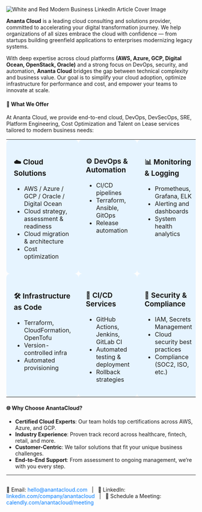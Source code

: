 ![White and Red Modern Business LinkedIn Article Cover Image](https://github.com/user-attachments/assets/7a96ceb3-7f16-41d2-962f-f8df71431cb1)

**Ananta Cloud** is a leading cloud consulting and solutions provider, committed to accelerating your digital transformation journey. We help organizations of all sizes embrace the cloud with confidence — from startups building greenfield applications to enterprises modernizing legacy systems.

With deep expertise across cloud platforms **(AWS, Azure, GCP, Digital Ocean, OpenStack, Oracle)** and a strong focus on DevOps, security, and automation, **Ananta Cloud** bridges the gap between technical complexity and business value. Our goal is to simplify your cloud adoption, optimize infrastructure for performance and cost, and empower your teams to innovate at scale.

#### 💼 What We Offer
At Ananta Cloud, we provide end-to-end cloud, DevOps, DevSecOps, SRE, Platform Engineering, Cost Optimization and Talent on Lease services tailored to modern business needs:
<table>
  <tr>
    <td style="background-color:#e6f4ff; padding:20px; border-radius:10px; vertical-align:top; width:33%;">
      <h3>☁️ Cloud Solutions</h3>
      <ul>
        <li>AWS / Azure / GCP / Oracle / Digital Ocean</li>
        <li>Cloud strategy, assessment & readiness</li>
        <li>Cloud migration & architecture</li>
        <li>Cost optimization</li>
      </ul>
    </td>
    <td style="background-color:#e6f4ff; padding:20px; border-radius:10px; vertical-align:top; width:33%;">
      <h3>⚙️ DevOps & Automation</h3>
      <ul>
        <li>CI/CD pipelines</li>
        <li>Terraform, Ansible, GitOps</li>
        <li>Release automation</li>
      </ul>
    </td>
    <td style="background-color:#e6f4ff; padding:20px; border-radius:10px; vertical-align:top; width:33%;">
      <h3>📊 Monitoring & Logging</h3>
      <ul>
        <li>Prometheus, Grafana, ELK</li>
        <li>Alerting and dashboards</li>
        <li>System health analytics</li>
      </ul>
    </td>
  </tr>
  <tr>
    <td style="background-color:#e6f4ff; padding:20px; border-radius:10px; vertical-align:top; width:33%; margin-top: 10px;">
      <h3>🛠️ Infrastructure as Code</h3>
      <ul>
        <li>Terraform, CloudFormation, OpenTofu</li>
        <li>Version-controlled infra</li>
        <li>Automated provisioning</li>
      </ul>
    </td>
    <td style="background-color:#e6f4ff; padding:20px; border-radius:10px; vertical-align:top; width:33%;">
      <h3>🚀 CI/CD Services</h3>
      <ul>
        <li>GitHub Actions, Jenkins, GitLab CI</li>
        <li>Automated testing & deployment</li>
        <li>Rollback strategies</li>
      </ul>
    </td>
    <td style="background-color:#e6f4ff; padding:20px; border-radius:10px; vertical-align:top; width:33%;">
      <h3>🔐 Security & Compliance</h3>
      <ul>
        <li>IAM, Secrets Management</li>
        <li>Cloud security best practices</li>
        <li>Compliance (SOC2, ISO, etc.)</li>
      </ul>
    </td>
  </tr>
</table>

#### 🌐 Why Choose AnantaCloud?

- **Certified Cloud Experts**: Our team holds top certifications across AWS, Azure, and GCP.
- **Industry Experience**: Proven track record across healthcare, fintech, retail, and more.
- **Customer-Centric**: We tailor solutions that fit your unique business challenges.
- **End-to-End Support**: From assessment to ongoing management, we’re with you every step.


---
<div style="margin-top: 30px; font-size: 14px;">
  📧 Email: <a href="mailto:hello@anantacloud.com" style="color: #007bff; text-decoration: none;">hello@anantacloud.com</a> &nbsp; | &nbsp;
  🔗 LinkedIn: <a href="https://www.linkedin.com/company/anantacloud" target="_blank" style="color: #007bff; text-decoration: none;">linkedin.com/company/anantacloud</a> &nbsp; | &nbsp;
  📅 Schedule a Meeting: <a href="[https://calendly.com/anantacloud/meeting](https://calendly.com/anantacloud/30min)" target="_blank" style="color: #007bff; text-decoration: none;">calendly.com/anantacloud/meeting</a>
</div>

